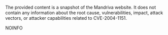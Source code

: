 The provided content is a snapshot of the Mandriva website. It does not contain any information about the root cause, vulnerabilities, impact, attack vectors, or attacker capabilities related to CVE-2004-1151.

NOINFO